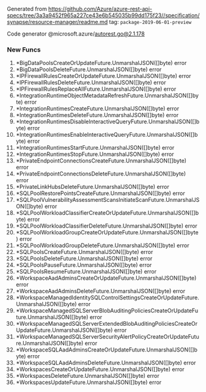 Generated from https://github.com/Azure/azure-rest-api-specs/tree/3a3a9452f965a227ce43e6b545035b99dd175f23//specification/synapse/resource-manager/readme.md tag: `package-2019-06-01-preview`

Code generator @microsoft.azure/autorest.go@2.1.178


### New Funcs

1. *BigDataPoolsCreateOrUpdateFuture.UnmarshalJSON([]byte) error
1. *BigDataPoolsDeleteFuture.UnmarshalJSON([]byte) error
1. *IPFirewallRulesCreateOrUpdateFuture.UnmarshalJSON([]byte) error
1. *IPFirewallRulesDeleteFuture.UnmarshalJSON([]byte) error
1. *IPFirewallRulesReplaceAllFuture.UnmarshalJSON([]byte) error
1. *IntegrationRuntimeObjectMetadataRefreshFuture.UnmarshalJSON([]byte) error
1. *IntegrationRuntimesCreateFuture.UnmarshalJSON([]byte) error
1. *IntegrationRuntimesDeleteFuture.UnmarshalJSON([]byte) error
1. *IntegrationRuntimesDisableInteractiveQueryFuture.UnmarshalJSON([]byte) error
1. *IntegrationRuntimesEnableInteractiveQueryFuture.UnmarshalJSON([]byte) error
1. *IntegrationRuntimesStartFuture.UnmarshalJSON([]byte) error
1. *IntegrationRuntimesStopFuture.UnmarshalJSON([]byte) error
1. *PrivateEndpointConnectionsCreateFuture.UnmarshalJSON([]byte) error
1. *PrivateEndpointConnectionsDeleteFuture.UnmarshalJSON([]byte) error
1. *PrivateLinkHubsDeleteFuture.UnmarshalJSON([]byte) error
1. *SQLPoolRestorePointsCreateFuture.UnmarshalJSON([]byte) error
1. *SQLPoolVulnerabilityAssessmentScansInitiateScanFuture.UnmarshalJSON([]byte) error
1. *SQLPoolWorkloadClassifierCreateOrUpdateFuture.UnmarshalJSON([]byte) error
1. *SQLPoolWorkloadClassifierDeleteFuture.UnmarshalJSON([]byte) error
1. *SQLPoolWorkloadGroupCreateOrUpdateFuture.UnmarshalJSON([]byte) error
1. *SQLPoolWorkloadGroupDeleteFuture.UnmarshalJSON([]byte) error
1. *SQLPoolsCreateFuture.UnmarshalJSON([]byte) error
1. *SQLPoolsDeleteFuture.UnmarshalJSON([]byte) error
1. *SQLPoolsPauseFuture.UnmarshalJSON([]byte) error
1. *SQLPoolsResumeFuture.UnmarshalJSON([]byte) error
1. *WorkspaceAadAdminsCreateOrUpdateFuture.UnmarshalJSON([]byte) error
1. *WorkspaceAadAdminsDeleteFuture.UnmarshalJSON([]byte) error
1. *WorkspaceManagedIdentitySQLControlSettingsCreateOrUpdateFuture.UnmarshalJSON([]byte) error
1. *WorkspaceManagedSQLServerBlobAuditingPoliciesCreateOrUpdateFuture.UnmarshalJSON([]byte) error
1. *WorkspaceManagedSQLServerExtendedBlobAuditingPoliciesCreateOrUpdateFuture.UnmarshalJSON([]byte) error
1. *WorkspaceManagedSQLServerSecurityAlertPolicyCreateOrUpdateFuture.UnmarshalJSON([]byte) error
1. *WorkspaceSQLAadAdminsCreateOrUpdateFuture.UnmarshalJSON([]byte) error
1. *WorkspaceSQLAadAdminsDeleteFuture.UnmarshalJSON([]byte) error
1. *WorkspacesCreateOrUpdateFuture.UnmarshalJSON([]byte) error
1. *WorkspacesDeleteFuture.UnmarshalJSON([]byte) error
1. *WorkspacesUpdateFuture.UnmarshalJSON([]byte) error
